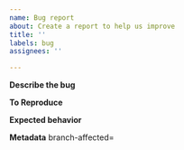 ```yaml
---
name: Bug report
about: Create a report to help us improve
title: ''
labels: bug
assignees: ''

---
```


**Describe the bug**

**To Reproduce**

**Expected behavior**

**Metadata**
branch-affected=
